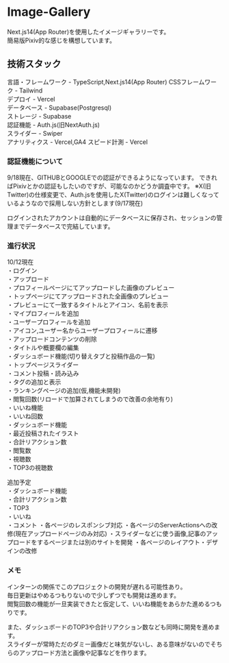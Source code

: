 # Image-Gallery  
Next.js14(App Router)を使用したイメージギャラリーです。  
簡易版Pixiv的な感じを構想しています。  

## 技術スタック  
言語・フレームワーク - TypeScript,Next.js14(App Router)
CSSフレームワーク - Tailwind  
デプロイ - Vercel  
データベース - Supabase(Postgresql)  
ストレージ - Supabase  
認証機能 - Auth.js(旧NextAuth.js)  
スライダー - Swiper  
アナリティクス - Vercel,GA4
スピード計測 - Vercel

### 認証機能について  
9/18現在、GITHUBとGOOGLEでの認証ができるようになっています。
できればPixivとかの認証もしたいのですが、可能なのかどうか調査中です。
※X(旧Twitter)の仕様変更で、Auth.jsを使用したX(Twitter)のログインは難しくなっているようなので採用しない方針とします(9/17現在)  

ログインされたアカウントは自動的にデータベースに保存され、セッションの管理までデータベースで完結しています。 

### 進行状況  
10/12現在  
・ログイン  
・アップロード  
・プロフィールページにてアップロードした画像のプレビュー  
・トップページにてアップロードされた全画像のプレビュー  
・プレビューにて一致するタイトルとアイコン、名前を表示  
・マイプロフィールを追加  
・ユーザープロフィールを追加  
・アイコン,ユーザー名からユーザープロフィールに遷移  
・アップロードコンテンツの削除   
・タイトルや概要欄の編集  
・ダッシュボード機能(切り替えタブと投稿作品の一覧)  
・トップページスライダー  
・コメント投稿・読み込み  
・タグの追加と表示  
・ランキングページの追加(仮,機能未開発)  
・閲覧回数(リロードで加算されてしまうので改善の余地有り)  
・いいね機能  
・いいね回数  
・ダッシュボード機能  
 ・最近投稿されたイラスト  
 ・合計リアクション数   
  ・閲覧数  
  ・視聴数  
 ・TOP3の視聴数   

追加予定  
・ダッシュボード機能  
 ・合計リアクション数  
 ・TOP3  
  ・いいね  
  ・コメント
・各ページのレスポンシブ対応
・各ページのServerActionsへの改修(現在アップロードページのみ対応)
・スライダーなどに使う画像,記事のアップロードをするページまたは別のサイトを開発
・各ページのレイアウト・デザインの改修

### メモ  
インターンの関係でこのプロジェクトの開発が遅れる可能性あり。  
毎日更新はやめるつもりないので少しずつでも開発は進めます。  
閲覧回数の機能が一旦実装できたと仮定して、いいね機能をあらかた進めるつもりです。  

また、ダッシュボードのTOP3や合計リアクション数なども同時に開発を進めます。  
スライダーが常時ただのダミー画像だと味気がないし、ある意味がないのでそちらのアップロード方法と画像や記事などを作ります。